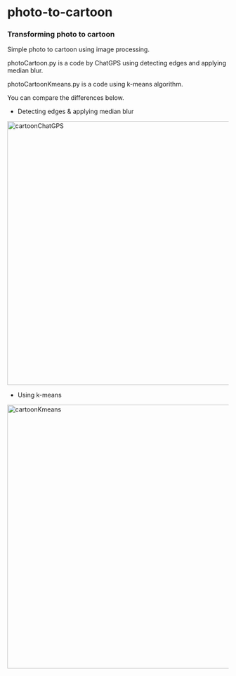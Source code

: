 # photo-to-cartoon
### Transforming photo to cartoon

Simple photo to cartoon using image processing.

photoCartoon.py is a code by ChatGPS using detecting edges and applying median blur.

photoCartoonKmeans.py is a code using k-means algorithm.

You can compare the differences below.

- Detecting edges & applying median blur

<img width="600" alt="cartoonChatGPS" src="https://user-images.githubusercontent.com/127037304/228212309-b3d5bdcd-dae2-4ea9-9f94-4db9a552ed11.png">

- Using k-means

<img width="600" alt="cartoonKmeans" src="https://user-images.githubusercontent.com/127037304/228212027-a586bd16-6eb9-4c4b-b636-cfa874927f09.png">
